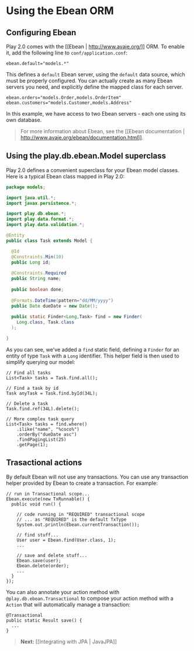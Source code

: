# Using the Ebean ORM

## Configuring Ebean

Play 2.0 comes with the [[Ebean | http://www.avaje.org/]] ORM. To enable it, add the following line to `conf/application.conf`:

```properties
ebean.default="models.*"
```

This defines a `default` Ebean server, using the `default` data source, which must be properly configured. You can actually create as many Ebean servers you need, and explicitly define the mapped class for each server.

```properties
ebean.orders="models.Order,models.OrderItem"
ebean.customers="models.Customer,models.Address"
```

In this example, we have access to two Ebean servers - each one using its own database.

> For more information about Ebean, see the [[Ebean documentation | http://www.avaje.org/ebean/documentation.html]].

## Using the play.db.ebean.Model superclass

Play 2.0 defines a convenient superclass for your Ebean model classes. Here is a typical Ebean class mapped in Play 2.0:

```java
package models;

import java.util.*;
import javax.persistence.*;

import play.db.ebean.*;
import play.data.format.*;
import play.data.validation.*;

@Entity 
public class Task extends Model {

  @Id
  @Constraints.Min(10)
  public Long id;
  
  @Constraints.Required
  public String name;
  
  public boolean done;
  
  @Formats.DateTime(pattern="dd/MM/yyyy")
  public Date dueDate = new Date();
  
  public static Finder<Long,Task> find = new Finder(
    Long.class, Task.class
  ); 

}
```

As you can see, we've added a `find` static field, defining a `Finder` for an entity of type `Task` with a `Long` identifier. This helper field is then used to simplify querying our model:

```
// Find all tasks
List<Task> tasks = Task.find.all();
    
// Find a task by id
Task anyTask = Task.find.byId(34L);

// Delete a task
Task.find.ref(34L).delete();

// More complex task query
List<Task> tasks = find.where()
    .ilike("name", "%coco%")
    .orderBy("dueDate asc")
    .findPagingList(25)
    .getPage(1);
```

## Trasactional actions

By default Ebean will not use any transactions. You can use any transaction helper provided by Ebean to create a transaction. For example:

```
// run in Transactional scope...  
Ebean.execute(new TxRunnable() {  
  public void run() {  
      
    // code running in "REQUIRED" transactional scope  
    // ... as "REQUIRED" is the default TxType  
    System.out.println(Ebean.currentTransaction());  
      
    // find stuff...  
    User user = Ebean.find(User.class, 1);  
    ...  
      
    // save and delete stuff...  
    Ebean.save(user);  
    Ebean.delete(order);  
    ...  
  }  
});
```

You can also annotate your action method with `@play.db.ebean.Transactional` to compose your action method with a `Action` that will automatically manage a transaction:

```
@Transactional
public static Result save() {
  ...
}
```

> **Next:** [[Integrating with JPA | JavaJPA]]